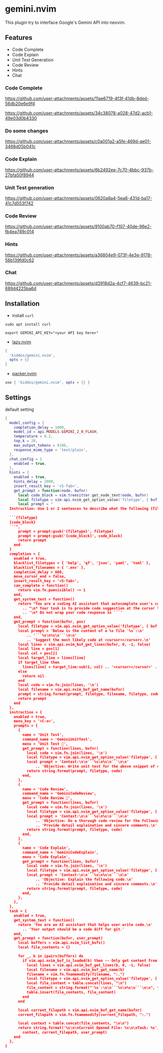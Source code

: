 # gemini.nvim

This plugin try to interface Google's Gemini API into neovim.


## Features

- Code Complete
- Code Explain
- Unit Test Generation
- Code Review
- Hints
- Chat

### Code Complete
https://github.com/user-attachments/assets/11ae6719-4f3f-41db-8ded-56db20e6e9f4

https://github.com/user-attachments/assets/34c38078-a028-47d2-acb1-49e03d0b4330

### Do some changes
https://github.com/user-attachments/assets/c0a001a2-a5fe-469d-ae01-3468d05b041c




### Code Explain
https://github.com/user-attachments/assets/6b2492ee-7c70-4bbc-937b-27bfa50f8944

### Unit Test generation
https://github.com/user-attachments/assets/0620a8a4-5ea6-431d-ba17-41c7d553f742

### Code Review
https://github.com/user-attachments/assets/9100ab70-f107-40de-96e2-fb4ea749c014

### Hints
https://github.com/user-attachments/assets/a36804e9-073f-4e3e-9178-56b139fd0c62

### Chat
https://github.com/user-attachments/assets/d3918d2a-4cf7-4639-bc21-689d4225ba6d


## Installation

- install `curl`

```
sudo apt install curl
```





```shell
export GEMINI_API_KEY="<your API key here>"
```

* [lazy.nvim](https://github.com/folke/lazy.nvim)

```lua
{
  'kiddos/gemini.nvim',
  opts = {}
}
```


* [packer.nvim](https://github.com/wbthomason/packer.nvim)


```lua
use { 'kiddos/gemini.nvim', opts = {} }
```

## Settings

default setting

```lua
{
  model_config = {
    completion_delay = 1000,
    model_id = api.MODELS.GEMINI_2_0_FLASH,
    temperature = 0.2,
    top_k = 20,
    max_output_tokens = 8196,
    response_mime_type = 'text/plain',
  },
  chat_config = {
    enabled = true,
  },
  hints = {
    enabled = true,
    hints_delay = 2000,
    insert_result_key = '<S-Tab>',
    get_prompt = function(node, bufnr)
      local code_block = vim.treesitter.get_node_text(node, bufnr)
      local filetype = vim.api.nvim_get_option_value('filetype', { buf = bufnr })
      local prompt = "
  Instruction: Use 1 or 2 sentences to describe what the following {filetype} function does:
  
  ```{filetype}
  {code_block}
  ```",
      prompt = prompt:gsub('{filetype}', filetype)
      prompt = prompt:gsub('{code_block}', code_block)
      return prompt
    end
  }
  completion = {
    enabled = true,
    blacklist_filetypes = { 'help', 'qf', 'json', 'yaml', 'toml' },
    blacklist_filenames = { '.env' },
    completion_delay = 600,
    move_cursor_end = false,
    insert_result_key = '<S-Tab>',
    can_complete = function()
      return vim.fn.pumvisible() ~= 1
    end,
    get_system_text = function()
      return "You are a coding AI assistant that autocomplete user's code."
        .. "\n* Your task is to provide code suggestion at the cursor location marked by <cursor></cursor>."
        .. '\n* Do not wrap your code response in ```'
    end,
    get_prompt = function(bufnr, pos)
      local filetype = vim.api.nvim_get_option_value('filetype', { buf = bufnr })
      local prompt = 'Below is the content of a %s file `%s`:\n'
          .. '```%s\n%s\n```\n\n'
          .. 'Suggest the most likely code at <cursor></cursor>.\n'
      local lines = vim.api.nvim_buf_get_lines(bufnr, 0, -1, false)
      local line = pos[1]
      local col = pos[2]
      local target_line = lines[line]
      if target_line then
        lines[line] = target_line:sub(1, col) .. '<cursor></cursor>' .. target_line:sub(col + 1)
      else
        return nil
      end
      local code = vim.fn.join(lines, '\n')
      local filename = vim.api.nvim_buf_get_name(bufnr)
      prompt = string.format(prompt, filetype, filename, filetype, code)
      return prompt
    end
  },
  instruction = {
    enabled = true,
    menu_key = '<C-o>',
    prompts = {
      {
        name = 'Unit Test',
        command_name = 'GeminiUnitTest',
        menu = 'Unit Test 🚀',
        get_prompt = function(lines, bufnr)
          local code = vim.fn.join(lines, '\n')
          local filetype = vim.api.nvim_get_option_value('filetype', { buf = bufnr })
          local prompt = 'Context:\n\n```%s\n%s\n```\n\n'
              .. 'Objective: Write unit test for the above snippet of code\n'
          return string.format(prompt, filetype, code)
        end,
      },
      {
        name = 'Code Review',
        command_name = 'GeminiCodeReview',
        menu = 'Code Review 📜',
        get_prompt = function(lines, bufnr)
          local code = vim.fn.join(lines, '\n')
          local filetype = vim.api.nvim_get_option_value('filetype', { buf = bufnr })
          local prompt = 'Context:\n\n```%s\n%s\n```\n\n'
              .. 'Objective: Do a thorough code review for the following code.\n'
              .. 'Provide detail explaination and sincere comments.\n'
          return string.format(prompt, filetype, code)
        end,
      },
      {
        name = 'Code Explain',
        command_name = 'GeminiCodeExplain',
        menu = 'Code Explain',
        get_prompt = function(lines, bufnr)
          local code = vim.fn.join(lines, '\n')
          local filetype = vim.api.nvim_get_option_value('filetype', { buf = bufnr })
          local prompt = 'Context:\n\n```%s\n%s\n```\n\n'
              .. 'Objective: Explain the following code.\n'
              .. 'Provide detail explaination and sincere comments.\n'
          return string.format(prompt, filetype, code)
        end,
      },
    },
  },
  task = {
    enabled = true,
    get_system_text = function()
      return 'You are an AI assistant that helps user write code.\n'
        .. 'Your output should be a code diff for git.'
    end,
    get_prompt = function(bufnr, user_prompt)
      local buffers = vim.api.nvim_list_bufs()
      local file_contents = {}

      for _, b in ipairs(buffers) do
        if vim.api.nvim_buf_is_loaded(b) then -- Only get content from loaded buffers
          local lines = vim.api.nvim_buf_get_lines(b, 0, -1, false)
          local filename = vim.api.nvim_buf_get_name(b)
          filename = vim.fn.fnamemodify(filename, ":.")
          local filetype = vim.api.nvim_get_option_value('filetype', { buf = b })
          local file_content = table.concat(lines, "\n")
          file_content = string.format("`%s`:\n\n```%s\n%s\n```\n\n", filename, filetype, file_content)
          table.insert(file_contents, file_content)
        end
      end

      local current_filepath = vim.api.nvim_buf_get_name(bufnr)
      current_filepath = vim.fn.fnamemodify(current_filepath, ":.")

      local context = table.concat(file_contents, "\n\n")
      return string.format('%s\n\nCurrent Opened File: %s\n\nTask: %s',
        context, current_filepath, user_prompt)
    end
  },
}
```
